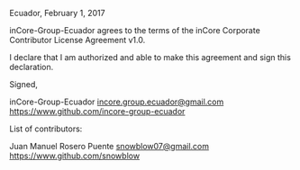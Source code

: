 Ecuador, February 1, 2017

inCore-Group-Ecuador agrees to the terms of the inCore Corporate Contributor License Agreement v1.0.

I declare that I am authorized and able to make this agreement and sign this declaration.

Signed,

inCore-Group-Ecuador incore.group.ecuador@gmail.com https://www.github.com/incore-group-ecuador

List of contributors:

Juan Manuel Rosero Puente snowblow07@gmail.com https://www.github.com/snowblow
